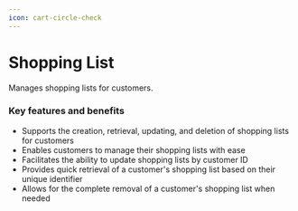 ```yaml
---
icon: cart-circle-check
---
```


# Shopping List

Manages shopping lists for customers.

### Key features and benefits

* Supports the creation, retrieval, updating, and deletion of shopping lists for customers
* Enables customers to manage their shopping lists with ease
* Facilitates the ability to update shopping lists by customer ID
* Provides quick retrieval of a customer's shopping list based on their unique identifier
* Allows for the complete removal of a customer's shopping list when needed
